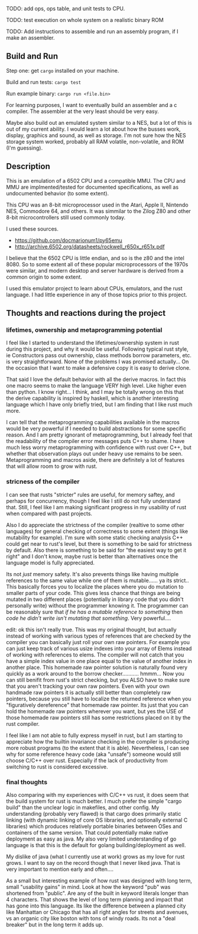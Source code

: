 TODO: add ops, ops table, and unit tests to CPU.

TODO: test execution on whole system on a realistic binary ROM

TODO: Add instructions to assemble and run an assembly program, if I make an assembler.



## Build and Run

Step one: get `cargo` installed on your machine.

Build and run tests: `cargo test`

Run example binary: `cargo run <file.bin>`


For learning purposes, I want to eventually build an assembler and a c compiler. The assembler at the very least should be very easy.

Maybe also build out an emulated system similar to a NES, but a lot of this is out of my current ability. I would learn a lot about how the busses work, display, graphics and sound, as well as storage. I'm not sure how the NES storage system worked, probably all RAM volatile, non-volatile, and ROM (I'm guessing).


## Description

This is an emulation of a 6502 CPU and a compatible MMU. The CPU and MMU are implmented/tested for documented specifications, as well as undocumented behavior (to some extent).

This CPU was an 8-bit microprocessor used in the Atari, Apple II, Nintendo NES, Commodore 64, and others. It was simmilar to the Zilog Z80 and other 8-bit microcontrollers still used commonly today.

I used these sources.
- https://github.com/docmarionum1/py65emu
- http://archive.6502.org/datasheets/rockwell_r650x_r651x.pdf


I believe that the 6502 CPU is little endian, and so is the z80 and the intel 8080. So to some extent all of these popular microprocessors of the 1970s were similar, and modern desktop and server hardware is derived from a common origin to some extent.


I used this emulator project to learn about CPUs, emulators, and the rust language. I had little experience in any of those topics prior to this project.


## Thoughts and reactions during the project

### lifetimes, ownership and metaprogramming potential

I feel like I started to understand the lifetimes/ownership system in rust during this project, and why it would be useful. Following typical rust style, ie Constructors pass out ownership, class methods borrow parameters, etc. is very straightforward. None of the problems I was promised actually... On the occasion that I want to make a defensive copy it is easy to derive clone.

That said I love the default behavior with all the derive macros. In fact this one macro seems to make the language VERY high level. Like higher even than python. I know right... I think, and I may be totally wrong on this that the derive capability is inspired by haskell, which is another interesting language which I have only briefly tried, but I am finding that I like rust much more.

 I can tell that the metaprogramming capabilities available in the macros would be very powerful if I needed to build abstractions for some specific reason. And I am pretty ignorant of metaprogramming, but I already feel that the readability of the compiler error messages puts C++ to shame. I have much less worry metaprogramming with confidence with rust over C++, but whether that observation plays out under heavy use remains to be seen. Metaprogramming and macros aside, there are definitely a lot of features that will allow room to grow with rust.


### stricness of the  compiler
I can see that rusts "stricter" rules are useful, for memory saftey, and perhaps for concurrency, though I feel like I still do not fully understand that. Still, I feel like I am making significant progress in my usability of rust when compared with past projects.

Also I do appreciate the strictness of the compiler (realtive to some other languages) for general checking of correctness to some extent (things like mutability for example). I'm sure with some static checking analysis C++ could get near to rust's level, but there is something to be said for strictness by default. Also there is something to be said for "the easiest way to get it right" and I don't know, maybe rust is better than alternatives once the language model is fully appreciated.

Its not *just* memory safety. It's also prevents things like having multiple references to the same value while one of them is mutable...... ya its strict.. This basically forces you to localize the places where you do mutation to smaller parts of your code. This gives less chance that things are being mutated in two different places (potentially in library code that you didn't personally write) without the programmer knowing it. The programmer can be reasonably sure that *if he has a mutable reference to something* then *code he didn't write isn't mutating that something*. Very powerful.... 

edit: ok this isn't really true. This was my original thought, but actually instead of working with various types of references that are checked by the compiler you can basically just roll your own raw pointers. For example you can just keep track of various usize indexes into your array of Elems instead of working with references to elems. The compiler will not catch that you have a simple index value in one place equal to the value of another index in another place. This homemade raw pointer solution is naturally found very quickly as a work around to the borrow checker........... hmmm... Now you can still benifit from rust's strict checking, but you ALSO have to make sure that you aren't tracking your own raw pointers. Even with your own handmade raw pointers it is actually still better than completely raw pointers, because you still have to localize the returned reference when you "figuratively dereference" that homemade raw pointer. Its just that you can hold the homemade raw pointers wherever you want, but yes the USE of those homemade raw pointers still has some restrictions placed on it by the rust compiler.

I feel like I am not able to fully express myself in rust, but I am starting to appreciate how the builtin invariance checking in the compiler is producing more robust programs (to the extent that it is able). Nevertheless, I can see why for some reference heavy code (aka "unsafe") someone would still choose C/C++ over rust. Especially if the lack of productivity from switching to rust is considered excessive.

### final thoughts

Also comparing with my experiences with C/C++ vs rust, it does seem that the build system for rust is much better. I much prefer the simple "cargo build" than the unclear logic in makefiles, and other config. My understanding (probably very flawed) is that cargo does primarily static linking (with dynamic linking of core OS libraries, and optionally external C libraries) which produces relatively portable binaries between OSes and containers of the same version. That could potentially make native deployment as easy as java. My also very limited understanding of go language is that this is the default for golang building/deployment as well.

My dislike of java (what I currently use at work) grows as my love for rust grows. I want to say on the record though that I never liked java. That is very important to mention early and often....

As a small but interesting example of how rust was designed with long term, small "usability gains" in mind. Look at how the keyword "pub" was shortened from "public". Are any of the built in keyword literals longer than 4 characters. That shows the level of long term planning and impact that has gone into this language. Its like the difference between a planned city like Manhattan or Chicago that has all right angles for streets and avenues, vs an organic city like boston with tons of windy roads. Its not a "deal breaker" but in the long term it adds up.